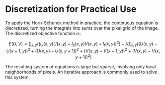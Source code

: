 # Discretization for Practical Use

To apply the Horn-Schunck method in practice, the continuous equation is discretized, turning the integrals into sums over the pixel grid of the image. The discretized objective function is:

$$
E(U, V) = \sum_{x, y} \left( (I_x(x, y) U(x, y) + I_y(x, y) V(x, y) + I_t(x, y))^2 \right) +
\lambda \sum_{x, y} \left( (U(x, y) - U(x+1, y))^2 + (U(x, y) - U(x, y+1))^2 + (V(x, y) - V(x+1, y))^2 + (V(x, y) - V(x, y+1))^2 \right)
$$

The resulting system of equations is large but sparse, involving only local neighborhoods of pixels. An iterative approach is commonly used to solve this system.
